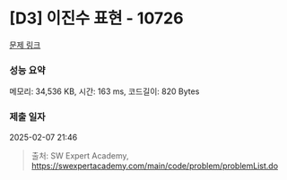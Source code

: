 # [D3] 이진수 표현 - 10726 

[문제 링크](https://swexpertacademy.com/main/code/problem/problemDetail.do?contestProbId=AXRSXf_a9qsDFAXS) 

### 성능 요약

메모리: 34,536 KB, 시간: 163 ms, 코드길이: 820 Bytes

### 제출 일자

2025-02-07 21:46



> 출처: SW Expert Academy, https://swexpertacademy.com/main/code/problem/problemList.do